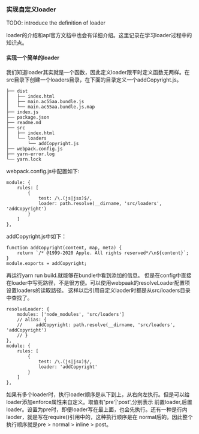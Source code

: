 
### 实现自定义loader
TODO: introduce the definition of loader

loader的介绍和api官方文档中也会有详细介绍。这里记录在学习loader过程中的知识点。

#### 实现一个简单的loader
我们知道loader其实就是一个函数，因此定义loader跟平时定义函数无两样。在src目录下创建一个loaders目录，在下面的目录定义一个addCopyright.js。
```
├── dist
│   ├── index.html
│   ├── main.ac55aa.bundle.js
│   └── main.ac55aa.bundle.js.map
├── index.js
├── package.json
├── readme.md
├── src
│   ├── index.html
│   └── loaders
│       └── addCopyright.js
├── webpack.config.js
├── yarn-error.log
└── yarn.lock

```

webpack.config.js中配置如下:
```
module: {
    rules: [
        {
            test: /\.(js|jsx)$/,
            loader: path.resolve(__dirname, 'src/loaders', 'addCopyright')
        }
    ]
},
```

addCopyright.js中如下：
```
function addCopyright(content, map, meta) {
    return `/* @1999-2020 Apple. All rights reserved*/\n${content}`;
}
module.exports = addCopyright;
```

再运行yarn run build.就能够在bundle中看到添加的信息。
但是在config中直接在loader中写死路径，不是很方便。可以使用webpaak的resolveLoader配置项设置loaders的读取路径。
这样以后引用自定义laoder时都是从src/loaders目录中查找了。

```
resolveLoader: {
    modules: ['node_modules', 'src/loaders']
    // alias: {
    //     addCopyright: path.resolve(__dirname, 'src/loaders', 'addCopyright')
    // }
},
module: {
    rules: [
        {
            test: /\.(js|jsx)$/,
            loader: 'addCopyright'
        }
    ]
},
```

如果有多个loader时，执行loader顺序是从下到上，从右向左执行。但是可以给loader添加enforce属性来自定义。取值有'pre'|'post',分别表示
前置loader,后置loader。设置为pre时，即便loader写在最上面，也会先执行。还有一种是行内laoder，就是写在require()引用中的，这种执行顺序是在
normal后的。因此整个执行顺序就是pre > normal > inline > post。






